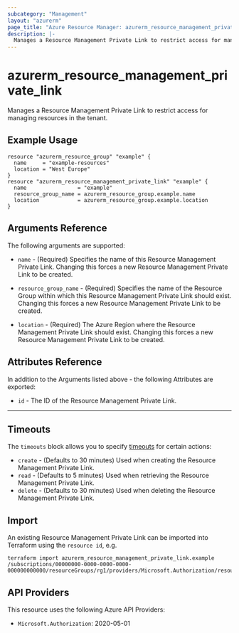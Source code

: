 ```yaml
---
subcategory: "Management"
layout: "azurerm"
page_title: "Azure Resource Manager: azurerm_resource_management_private_link"
description: |-
  Manages a Resource Management Private Link to restrict access for managing resources in the tenant.
---
```


# azurerm_resource_management_private_link

Manages a Resource Management Private Link to restrict access for managing resources in the tenant.

## Example Usage

```hcl
resource "azurerm_resource_group" "example" {
  name     = "example-resources"
  location = "West Europe"
}
resource "azurerm_resource_management_private_link" "example" {
  name                = "example"
  resource_group_name = azurerm_resource_group.example.name
  location            = azurerm_resource_group.example.location
}
```

## Arguments Reference

The following arguments are supported:

* `name` - (Required) Specifies the name of this Resource Management Private Link. Changing this forces a new Resource Management Private Link to be created.

* `resource_group_name` - (Required) Specifies the name of the Resource Group within which this Resource Management Private Link should exist. Changing this forces a new Resource Management Private Link to be created.
 
* `location` - (Required) The Azure Region where the Resource Management Private Link should exist. Changing this forces a new Resource Management Private Link to be created.

## Attributes Reference

In addition to the Arguments listed above - the following Attributes are exported:

* `id` - The ID of the Resource Management Private Link.

---

## Timeouts

The `timeouts` block allows you to specify [timeouts](https://www.terraform.io/docs/configuration/resources.html#timeouts) for certain actions:

* `create` - (Defaults to 30 minutes) Used when creating the Resource Management Private Link.
* `read` - (Defaults to 5 minutes) Used when retrieving the Resource Management Private Link.
* `delete` - (Defaults to 30 minutes) Used when deleting the Resource Management Private Link.

## Import

An existing Resource Management Private Link can be imported into Terraform using the `resource id`, e.g.

```shell
terraform import azurerm_resource_management_private_link.example /subscriptions/00000000-0000-0000-0000-000000000000/resourceGroups/rg1/providers/Microsoft.Authorization/resourceManagementPrivateLinks/link1
```

## API Providers
<!-- This section is generated, changes will be overwritten -->
This resource uses the following Azure API Providers:

* `Microsoft.Authorization`: 2020-05-01
